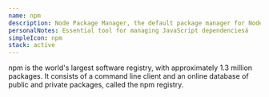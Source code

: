 ```yaml
---
name: npm
description: Node Package Manager, the default package manager for Node.js
personalNotes: Essential tool for managing JavaScript dependenciesá
simpleIcon: npm
stack: active
---
```


npm is the world's largest software registry, with approximately 1.3 million packages. It consists of a command line client and an online database of public and private packages, called the npm registry.
